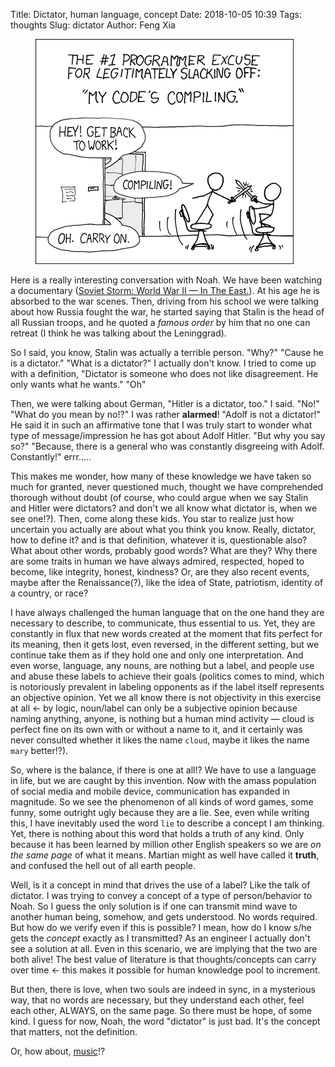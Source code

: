 Title: Dictator, human language, concept
Date: 2018-10-05 10:39
Tags: thoughts
Slug: dictator
Author: Feng Xia

<figure class="col s12">
  <img src="/images/hahn.png"/>
</figure>

Here is a really interesting conversation with Noah. We have been
watching a documentary ([Soviet Storm: World War II — In The
East.][1]). At his age he is absorbed to the war scenes. Then, driving
from his school we were talking about how Russia fought the war, he
started saying that Stalin is the head of all Russian troops, and he
quoted a _famous order_ by him that no one can retreat (I think he was
talking about the Leninggrad).

So I said, you know, Stalin was actually a terrible person. "Why?"
"Cause he is a dictator." "What is a dictator?" I actually don't
know. I tried to come up with a definition, "Dictator is someone who
does not like disagreement. He only wants what he wants." "Oh"

Then, we were talking about German, "Hitler is a dictator, too." I
said. "No!" "What do you mean by no!?" I was rather **alarmed**!
"Adolf is not a dictator!" He said it in such an affirmative tone that
I was truly start to wonder what type of message/impression he has got
about Adolf Hitler. "But why you say so?" "Because, there is a general
who was constantly disgreeing with Adolf. Constantly!" errr.....

This makes me wonder, how many of these knowledge we have taken so
much for granted, never questioned much, thought we have comprehended
thorough without doubt (of course, who could argue when we say Stalin
and Hitler were dictators? and don't we all know what dictator is,
when we see one!?). Then, come along these kids. You star to realize
just how uncertain you actually are about what you think you
know. Really, dictator, how to define it? and is that definition,
whatever it is, questionable also? What about other words, probably
good words? What are they? Why there are some traits in human we have
always admired, respected, hoped to become, like integrity, honest,
kindness? Or, are they also recent events, maybe after the
Renaissance(?), like the idea of State, patriotism, identity of a
country, or race? 

I have always challenged the human language that on the one hand they
are necessary to describe, to communicate, thus essential to us. Yet,
they are constantly in flux that new words created at the moment that
fits perfect for its meaning, then it gets lost, even reversed, in the
different setting, but we continue take them as if they hold one and
only one interpretation. And even worse, language, any nouns, are
nothing but a label, and people use and abuse these labels to achieve
their goals (politics comes to mind, which is notoriously prevalent in
labeling opponents as if the label itself represents an objective
opinion. Yet we all know there is not objectivity in this exercise at
all &larr; by logic, noun/label can only be a subjective opinion
because naming anything, anyone, is nothing but a human mind
activity &mdash; cloud is perfect fine on its own with or without a
name to it, and it certainly was never consulted whether it likes the
name `cloud`, maybe it likes the name `mary` better!?).

So, where is the balance, if there is one at all!? We have to use a
language in life, but we are caught by this invention. Now with the
amass population of social media and mobile device, communication has
expanded in magnitude. So we see the phenomenon of all kinds of word
games, some funny, some outright ugly because they are a lie. See,
even while writing this, I have inevitably used the word `lie` to
describe a concept I am thinking. Yet, there is nothing about this
word that holds a truth of any kind. Only because it has been learned
by million other English speakers so we are _on the same page_ of what
it means. Martian might as well have called it **truth**, and confused
the hell out of all earth people.

Well, is it a concept in mind that drives the use of a label? Like the
talk of dictator. I was trying to convey a concept of a type of
person/behavior to Noah. So I guess the only solution is if one can
transmit mind wave to another human being, somehow, and gets
understood. No words required. But how do we verify even if this is
possible? I mean, how do I know s/he gets the _concept_ exactly as I
transmitted? As an engineer I actually don't see a solution at
all. Even in this scenario, we are implying that the two are both
alive! The best value of literature is that thoughts/concepts can
carry over time &larr; this makes it possible for human knowledge pool
to increment.

But then, there is love, when two souls are indeed in sync, in a
mysterious way, that no words are necessary, but they understand each
other, feel each other, ALWAYS, on the same page. So there must be
hope, of some kind. I guess for now, Noah, the word "dictator" is just
bad. It's the concept that matters, not the definition.

Or, how about, [music][2]!?

[1]: https://www.youtube.com/watch?v=JhXKlYnSWjA
[2]: https://www.youtube.com/watch?v=o1dBg__wsuo
